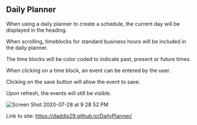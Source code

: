 ## Daily Planner

When using a daily planner to create a schedule, the current day will be displayed in the heading.

When scrolling, timeblocks for standard business hours will be included in the daily planner.

The time blocks will be color coded to indicate past, present or future times.

When clicking on a time block, an event can be entered by the user.

Clicking on the save button will allow the event to save. 

Upon refresh, the events will still be visible. 


![Screen Shot 2020-07-28 at 9 28 52 PM](https://user-images.githubusercontent.com/66701840/88745991-5e9daa00-d119-11ea-94e7-2640fcfba048.png)


Link to site: https://daddis29.github.io/DailyPlanner/

